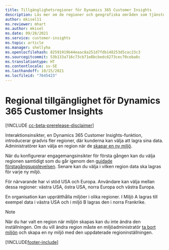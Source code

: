 ```yaml
---
title: Tillgänglighetsregioner för Dynamics 365 Customer Insights
description: Läs mer om de regioner och geografiska områden som tjänsten distribueras till.
author: mkisel11
ms.reviewer: mhart
ms.author: mkisel
ms.date: 09/28/2021
ms.service: customer-insights
ms.topic: article
ms.manager: shellyha
ms.openlocfilehash: 82591919b44eaac8a251d7fdb148253d5cac23c3
ms.sourcegitcommit: 53b133a716c73cb71e8bcbedc6273cec70ceba6c
ms.translationtype: HT
ms.contentlocale: sv-SE
ms.lasthandoff: 10/15/2021
ms.locfileid: "7645423"
---
```

# <a name="regional-availability-for-dynamics-365-customer-insights"></a>Regional tillgänglighet för Dynamics 365 Customer Insights

[!INCLUDE [cc-beta-prerelease-disclaimer](includes/cc-beta-prerelease-disclaimer.md)]

Interaktionsinsikter, en Dynamics 365 Customer Insights-funktion, introducerar gradvis fler regioner, där kunderna kan välja att lagra sina data. Administratörer kan välja en region när de [skapar en ny miljö](create-new-environment.md). 

När du konfigurerar engagemangsinsikter för första gången kan du välja regionen samtidigt som du går igenom den [guidade förstagångsupplevelsen](quickstart.md). Senare kan du välja i vilken region data ska lagras för varje ny miljö.

För närvarande har vi stöd USA och Europa. Användare kan välja mellan dessa regioner: västra USA, östra USA, norra Europa och västra Europa.

En organisation kan upprätthålla miljöer i olika regioner. I Miljö A lagras till exempel data i västra USA och i miljö B lagras den i norra Frankrike.

> [!NOTE]
> När du har valt en region när miljön skapas kan du inte ändra den inställningen. Om du vill ändra region måste en miljöadministratör [ta bort miljön](manage-environments-workspaces.md#delete-an-environment) och skapa en ny miljö med den uppdaterade regioninställningen.


[!INCLUDE[footer-include](../includes/footer-banner.md)]
